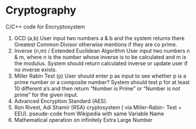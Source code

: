 # Cryptography
C/C++ code for Encryptosystem
1. GCD (a,b)
User input two numbers a & b and the system returns there
Greatest Common Divisor otherwise mentions if they are co
prime.
2. Inverse (n,m) / Extended Euclidean Algorithm
User input two numbers n & m, where n is the number
whose inverse is to be calculated and m is the modulus.
System should return calculated inverse or update user if no
inverse exists.
3. Miller Rabin Test (p)
User should enter p as input to see whether p is a prime
number or a composite number? System should test p for at
least 10 different a’s and then return “Number is Prime” or
“Number is not prime” for the given input.
4. Advanced Encryption Standard (AES).
5. Ron Rivest, Adi Shamir (RSA) cryptosystem
( via Miller-Rabin- Test + EEU). pseude-code from Wikipedia
with same Variable Name
6. Mathematical operation on infinitely Extra Large Number
